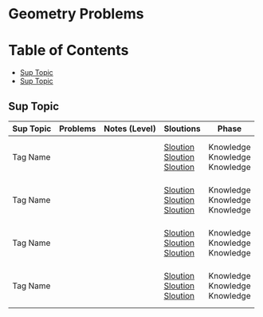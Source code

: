 # Geometry Problems

Table of Contents
=================
- [Sup Topic](#sup-topic)
- [Sup Topic](#sup-topic)


## Sup Topic

Sup Topic    | Problems | Notes (Level)| Sloutions| Phase
-------------| -------------   |-------------| -------------|-------------
Tag Name| []()<br>  []()<br>  []()<br>  []()<br> | |[Sloution]()<br> [Sloution]()<br> [Sloution]()<br> | Knowledge<br> Knowledge<br> Knowledge<br>| 
Tag Name| []()<br>  []()<br>  []()<br>  []()<br> | |[Sloution]()<br> [Sloution]()<br> [Sloution]()<br> | Knowledge<br> Knowledge<br> Knowledge<br>| 
Tag Name| []()<br>  []()<br>  []()<br>  []()<br> | |[Sloution]()<br> [Sloution]()<br> [Sloution]()<br> | Knowledge<br> Knowledge<br> Knowledge<br>| 
Tag Name| []()<br>  []()<br>  []()<br>  []()<br> | |[Sloution]()<br> [Sloution]()<br> [Sloution]()<br> | Knowledge<br> Knowledge<br> Knowledge<br>| 
